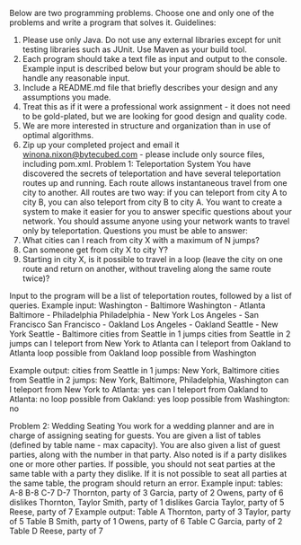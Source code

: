Below are two programming problems. Choose one and only one of the problems and write a program that solves it.
Guidelines:
1.	Please use only Java. Do not use any external libraries except for unit testing libraries such as JUnit. Use Maven as your build tool.
2.	Each program should take a text file as input and output to the console. Example input is described below but your program should be able to handle any reasonable input.
3.	Include a README.md file that briefly describes your design and any assumptions you made.
4.	Treat this as if it were a professional work assignment - it does not need to be gold-plated, but we are looking for good design and quality code.
5.	We are more interested in structure and organization than in use of optimal algorithms.
6.	Zip up your completed project and email it winona.nixon@bytecubed.com - please include only source files, including pom.xml.
Problem 1: Teleportation System
You have discovered the secrets of teleportation and have several teleportation routes up and running. Each route
allows instantaneous travel from one city to another. All routes are two way: if you can teleport from city A
to city B, you can also teleport from city B to city A. You want to create a system to make it easier for you to
answer specific questions about your network. You should assume anyone using your network wants to travel only by teleportation.
Questions you must be able to answer:
1. What cities can I reach from city X with a maximum of N jumps?
2. Can someone get from city X to city Y?
3. Starting in city X, is it possible to travel in a loop (leave the city on one route and return on another, without traveling along the same route twice)?

Input to the program will be a list of teleportation routes, followed by a list of queries.
Example input:
Washington - Baltimore
Washington - Atlanta
Baltimore - Philadelphia
Philadelphia - New York
Los Angeles - San Francisco
San Francisco - Oakland
Los Angeles - Oakland
Seattle - New York
Seattle - Baltimore
cities from Seattle in 1 jumps
cities from Seattle in 2 jumps
can I teleport from New York to Atlanta
can I teleport from Oakland to Atlanta
loop possible from Oakland
loop possible from Washington

Example output:
cities from Seattle in 1 jumps: New York, Baltimore
cities from Seattle in 2 jumps: New York, Baltimore, Philadelphia, Washington
can I teleport from New York to Atlanta: yes
can I teleport from Oakland to Atlanta: no
loop possible from Oakland: yes
loop possible from Washington: no

Problem 2: Wedding Seating
You work for a wedding planner and are in charge of assigning seating for guests. You are given a list of tables (defined by table name - max capacity). You are also given a list of guest parties, along with the number in that party. Also noted is if a party dislikes one or more other parties. If possible, you should not seat parties at the same table with a party they dislike. If it is not possible to seat all parties at the same table, the program should return an error.
Example input:
tables: A-8 B-8 C-7 D-7
Thornton, party of 3
Garcia, party of 2
Owens, party of 6 dislikes Thornton, Taylor
Smith, party of 1 dislikes Garcia
Taylor, party of 5
Reese, party of 7
Example output:
Table A
Thornton, party of 3
Taylor, party of 5
Table B
Smith, party of 1
Owens, party of 6
Table C
Garcia, party of 2
Table D
Reese, party of 7

